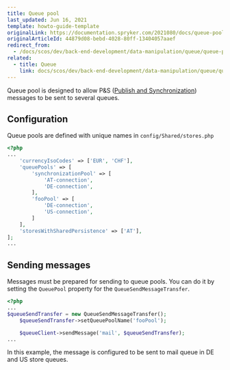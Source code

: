 ```yaml
---
title: Queue pool
last_updated: Jun 16, 2021
template: howto-guide-template
originalLink: https://documentation.spryker.com/2021080/docs/queue-pool
originalArticleId: 44879d08-bebd-4028-80ff-13404057aaef
redirect_from:
  - /docs/scos/dev/back-end-development/data-manipulation/queue/queue-pool.html
related:
  - title: Queue
    link: docs/scos/dev/back-end-development/data-manipulation/queue/queue.html
---
```


Queue pool is designed to allow P&S ([Publish and Synchronization](/docs/scos/dev/back-end-development/data-manipulation/data-publishing/publish-and-synchronization.html)) messages to be sent to several queues.

## Configuration

Queue pools are defined with unique names in `config/Shared/stores.php`

```php
<?php
...
    'currencyIsoCodes' => ['EUR', 'CHF'],
    'queuePools' => [
        'synchronizationPool' => [
            'AT-connection',
            'DE-connection',
        ],
        'fooPool' => [
            'DE-connection',
            'US-connection',
        ]
    ],
    'storesWithSharedPersistence' => ['AT'],
];
...
```

## Sending messages

Messages must be prepared for sending to queue pools. You can do it by setting the `QueuePool` property for the `QueueSendMessageTransfer`.

```php
<?php
...
$queueSendTransfer = new QueueSendMessageTransfer();
    $queueSendTransfer->setQueuePoolName('fooPool');

    $queueClient->sendMessage('mail', $queueSendTransfer);
...
```

In this example, the message is configured to be sent to mail queue in DE and US store queues.
